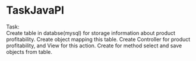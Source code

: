 # TaskJavaPl

Task:<br>
Create table in databse(mysql) for storage information about product profitability.
Create object mapping this table. Create Controller for product profitability, and View for this action.
Create for method select and save objects from table.